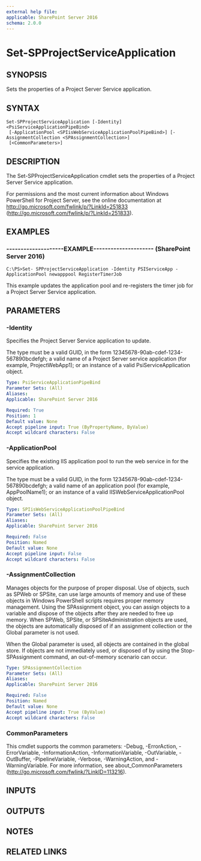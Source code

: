 ```yaml
---
external help file: 
applicable: SharePoint Server 2016
schema: 2.0.0
---
```


# Set-SPProjectServiceApplication

## SYNOPSIS
Sets the properties of a Project Server Service application.

## SYNTAX

```
Set-SPProjectServiceApplication [-Identity] <PsiServiceApplicationPipeBind>
 [-ApplicationPool <SPIisWebServiceApplicationPoolPipeBind>] [-AssignmentCollection <SPAssignmentCollection>]
 [<CommonParameters>]
```

## DESCRIPTION
The Set-SPProjectServiceApplication cmdlet sets the properties of a Project Server Service application.

For permissions and the most current information about Windows PowerShell for Project Server, see the online documentation at http://go.microsoft.com/fwlink/p/?LinkId=251833 (http://go.microsoft.com/fwlink/p/?LinkId=251833).

## EXAMPLES

### --------------------EXAMPLE--------------------- (SharePoint Server 2016)
```
C:\PS>Set- SPProjectServiceApplication -Identity PSIServiceApp -ApplicationPool newapppool RegisterTimerJob
```

This example updates the application pool and re-registers the timer job for a Project Server Service application.

## PARAMETERS

### -Identity
Specifies the Project Server Service application to update.

The type must be a valid GUID, in the form 12345678-90ab-cdef-1234-567890bcdefgh; a valid name of a Project Server service application (for example, ProjectWebApp1); or an instance of a valid PsiServiceApplication object.

```yaml
Type: PsiServiceApplicationPipeBind
Parameter Sets: (All)
Aliases: 
Applicable: SharePoint Server 2016

Required: True
Position: 1
Default value: None
Accept pipeline input: True (ByPropertyName, ByValue)
Accept wildcard characters: False
```

### -ApplicationPool
Specifies the existing IIS application pool to run the web service in for the service application.

The type must be a valid GUID, in the form 12345678-90ab-cdef-1234-567890bcdefgh; a valid name of an application pool (for example, AppPoolName1); or an instance of a valid IISWebServiceApplicationPool object.

```yaml
Type: SPIisWebServiceApplicationPoolPipeBind
Parameter Sets: (All)
Aliases: 
Applicable: SharePoint Server 2016

Required: False
Position: Named
Default value: None
Accept pipeline input: False
Accept wildcard characters: False
```

### -AssignmentCollection
Manages objects for the purpose of proper disposal.
Use of objects, such as SPWeb or SPSite, can use large amounts of memory and use of these objects in Windows PowerShell scripts requires proper memory management.
Using the SPAssignment object, you can assign objects to a variable and dispose of the objects after they are needed to free up memory.
When SPWeb, SPSite, or SPSiteAdministration objects are used, the objects are automatically disposed of if an assignment collection or the Global parameter is not used.

When the Global parameter is used, all objects are contained in the global store.
If objects are not immediately used, or disposed of by using the Stop-SPAssignment command, an out-of-memory scenario can occur.

```yaml
Type: SPAssignmentCollection
Parameter Sets: (All)
Aliases: 
Applicable: SharePoint Server 2016

Required: False
Position: Named
Default value: None
Accept pipeline input: True (ByValue)
Accept wildcard characters: False
```

### CommonParameters
This cmdlet supports the common parameters: -Debug, -ErrorAction, -ErrorVariable, -InformationAction, -InformationVariable, -OutVariable, -OutBuffer, -PipelineVariable, -Verbose, -WarningAction, and -WarningVariable. For more information, see about_CommonParameters (http://go.microsoft.com/fwlink/?LinkID=113216).

## INPUTS

## OUTPUTS

## NOTES

## RELATED LINKS


